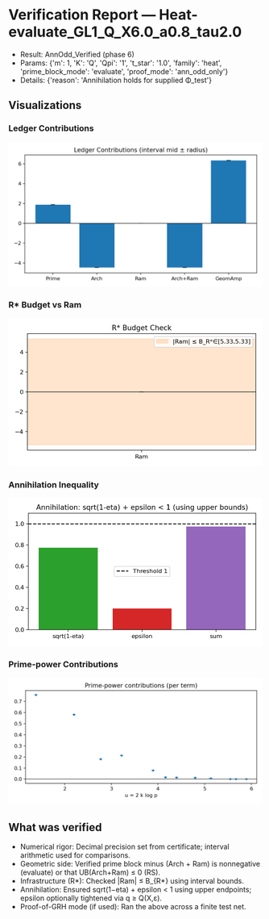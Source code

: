# Verification Report — Heat-evaluate_GL1_Q_X6.0_a0.8_tau2.0
- Result: AnnOdd_Verified (phase 6)
- Params: {'m': 1, 'K': 'Q', 'Qpi': '1', 't_star': '1.0', 'family': 'heat', 'prime_block_mode': 'evaluate', 'proof_mode': 'ann_odd_only'}
- Details: {'reason': 'Annihilation holds for supplied Φ_test'}

## Visualizations
### Ledger Contributions

![Ledger Contributions](images/contributions.png)

### R* Budget vs Ram

![R* Budget vs Ram](images/rstar_vs_ram.png)

### Annihilation Inequality

![Annihilation Inequality](images/annihilation.png)

### Prime-power Contributions

![Prime-power Contributions](images/prime_terms.png)


## What was verified
- Numerical rigor: Decimal precision set from certificate; interval arithmetic used for comparisons.
- Geometric side: Verified prime block minus (Arch + Ram) is nonnegative (evaluate) or that UB(Arch+Ram) ≤ 0 (RS).
- Infrastructure (R*): Checked |Ram| ≤ B_{R*} using interval bounds.
- Annihilation: Ensured sqrt(1−eta) + epsilon < 1 using upper endpoints; epsilon optionally tightened via q ≥ Q(X,ε).
- Proof-of-GRH mode (if used): Ran the above across a finite test net.
